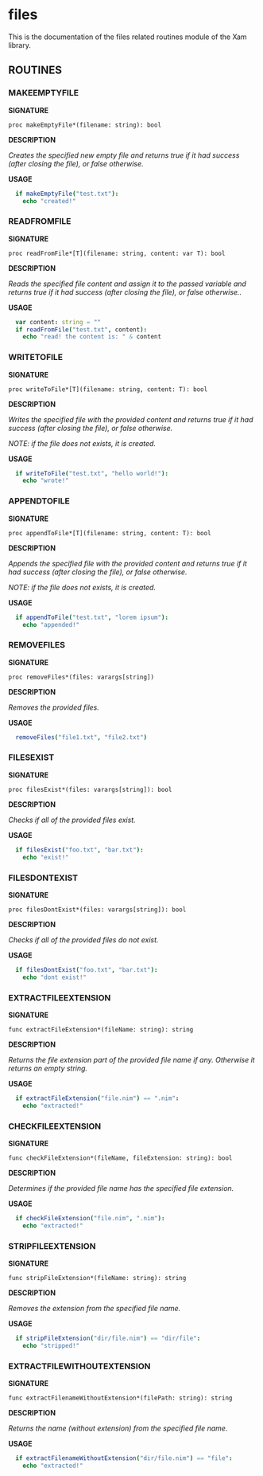 # files

This is the documentation of the files related routines module of the Xam library.

## ROUTINES

### MAKEEMPTYFILE

**SIGNATURE**

`proc makeEmptyFile*(filename: string): bool`

**DESCRIPTION**

*Creates the specified new empty file and returns true if it had success (after closing the file), or false otherwise.*

**USAGE**

```nim
  if makeEmptyFile("test.txt"):
    echo "created!"
```

### READFROMFILE

**SIGNATURE**

`proc readFromFile*[T](filename: string, content: var T): bool`

**DESCRIPTION**

*Reads the specified file content and assign it to the passed variable and returns true if it had success (after closing the file), or false otherwise..*

**USAGE**

```nim
  var content: string = ""
  if readFromFile("test.txt", content):
    echo "read! the content is: " & content
```

### WRITETOFILE

**SIGNATURE**

`proc writeToFile*[T](filename: string, content: T): bool`

**DESCRIPTION**

*Writes the specified file with the provided content and returns true if it had success (after closing the file), or false otherwise.*

*NOTE: if the file does not exists, it is created.*

**USAGE**

```nim
  if writeToFile("test.txt", "hello world!"):
    echo "wrote!"
```

### APPENDTOFILE

**SIGNATURE**

`proc appendToFile*[T](filename: string, content: T): bool`

**DESCRIPTION**

*Appends the specified file with the provided content and returns true if it had success (after closing the file), or false otherwise.*

*NOTE: if the file does not exists, it is created.*

**USAGE**

```nim
  if appendToFile("test.txt", "lorem ipsum"):
    echo "appended!"
```

### REMOVEFILES

**SIGNATURE**

`proc removeFiles*(files: varargs[string])`

**DESCRIPTION**

*Removes the provided files.*

**USAGE**

```nim
  removeFiles("file1.txt", "file2.txt")
```

### FILESEXIST

**SIGNATURE**

`proc filesExist*(files: varargs[string]): bool`

**DESCRIPTION**

*Checks if all of the provided files exist.*

**USAGE**

```nim
  if filesExist("foo.txt", "bar.txt"):
    echo "exist!"
```

### FILESDONTEXIST

**SIGNATURE**

`proc filesDontExist*(files: varargs[string]): bool`

**DESCRIPTION**

*Checks if all of the provided files do not exist.*

**USAGE**

```nim
  if filesDontExist("foo.txt", "bar.txt"):
    echo "dont exist!"
```

### EXTRACTFILEEXTENSION

**SIGNATURE**

`func extractFileExtension*(fileName: string): string`

**DESCRIPTION**

*Returns the file extension part of the provided file name if any. Otherwise it returns an empty string.*

**USAGE**

```nim
  if extractFileExtension("file.nim") == ".nim":
    echo "extracted!"
```

### CHECKFILEEXTENSION

**SIGNATURE**

`func checkFileExtension*(fileName, fileExtension: string): bool`

**DESCRIPTION**

*Determines if the provided file name has the specified file extension.*

**USAGE**

```nim
  if checkFileExtension("file.nim", ".nim"):
    echo "extracted!"
```

### STRIPFILEEXTENSION

**SIGNATURE**

`func stripFileExtension*(fileName: string): string`

**DESCRIPTION**

*Removes the extension from the specified file name.*

**USAGE**

```nim
  if stripFileExtension("dir/file.nim") == "dir/file":
    echo "stripped!"
```

### EXTRACTFILEWITHOUTEXTENSION

**SIGNATURE**

`func extractFilenameWithoutExtension*(filePath: string): string`

**DESCRIPTION**

*Returns the name (without extension) from the specified file name.*

**USAGE**

```nim
  if extractFilenameWithoutExtension("dir/file.nim") == "file":
    echo "extracted!"
```
